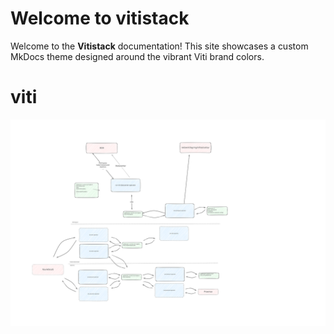 # Welcome to vitistack

Welcome to the **Vitistack** documentation! This site showcases a custom MkDocs theme designed around the vibrant Viti brand colors.

# viti

![Test Image](../images/test.excalidraw.svg "test drawing")
